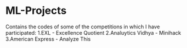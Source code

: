 # ML-Projects
Contains the codes of some of the competitions in which I have participated:
1.EXL - Excellence Quotient
2.Analuytics Vidhya - Minihack
3.American Express - Analyze This
